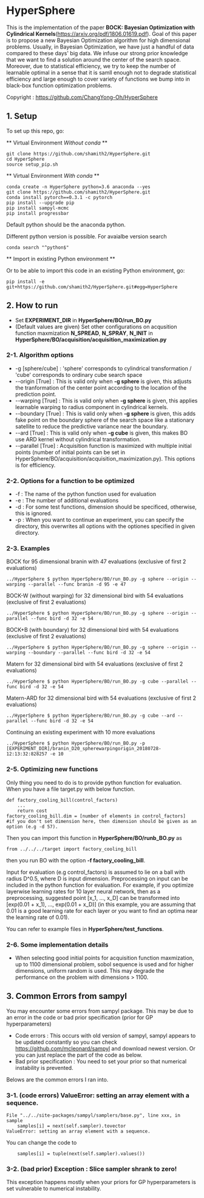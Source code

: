 # HyperSphere

This is the implementation of the paper **BOCK: Bayesian Optimization with Cylindrical Kernels**(https://arxiv.org/pdf/1806.01619.pdf).
Goal of this paper is to propose a new Bayesian Optimization algorithm for high dimensional problems. Usually, in Bayesian Optimization, we have just a handful of data compared to these days' big data. We infuse our strong prior knowledge that we want to find a solution around the center of the search space. Moreover, due to statistical efficiency, we try to keep the number of learnable optimal in a sense that it is samll enough not to degrade statistical efficiency and large enough to cover variety of functions we bump into in black-box function optimization problems.

Copyright : https://github.com/ChangYong-Oh/HyperSphere

## 1. Setup

To set up this repo, go:

** Virtual Environment _Without conda_ **

```
git clone https://github.com/shamith2/HyperSphere.git
cd HyperSphere
source setup_pip.sh
```

** Virtual Environment _With conda_ **

```
conda create -n HyperSphere python=3.6 anaconda --yes
git clone https://github.com/shamith2/HyperSphere.git
conda install pytorch==0.3.1 -c pytorch
pip install --upgrade pip
pip install sampyl-mcmc
pip install progressbar
```

Default python should be the anaconda python.

Different python version is possible. For avaialbe version search
```
conda search "^python$"
```

** Import in existing Python environment **


Or to be able to import this code in an existing Python environment, go:

```
pip install -e git+https://github.com/shamith2/HyperSphere.git#egg=HyperSphere
```

## 2. How to run
* Set **EXPERIMENT_DIR** in **HyperSphere/BO/run_BO.py**
* (Default values are given) Set other configurations on acqusition function maxmization **N_SPREAD**, **N_SPRAY**, **N_INIT** in **HyperSphere/BO/acquisition/acquisition_maximization.py**


### 2-1. Algorithm options
* -g [sphere/cube] : 'sphere' corresponds to cylindrical transformation / 'cube' corresponds to ordinary cube search space
* --origin [True] : This is valid only when __-g sphere__ is given, this adjusts the tranformation of the center point according to the location of the prediction point.
* --warping [True] : This is valid only when __-g sphere__ is given, this applies learnable warping to radius component in cylindrical kernels.
* --boundary [True] : This is valid only when __-g sphere__ is given, this adds fake point on the boundary sphere of the search space like a stationary satellite to reduce the predictive variance near the boundary.
* --ard [True] : This is valid only when __-g cube__ is given, this makes BO use ARD kernel without cylindrical transformation.
* --parallel [True] : Acquisition function is maximized with multiple initial points (number of initial points can be set in HyperSphere/BO/acquisition/acquisition_maximization.py). This options is for efficiency.

### 2-2. Options for a function to be optimized
* -f : The name of the python function used for evaluation
* -e : The number of additional evaluations
* -d : For some test functions, dimension should be specificed, otherwise, this is ignored.
* -p : When you want to continue an experiment, you can specify the directory, this overwrites all options with the optiones specified in given directory.

### 2-3. Examples
BOCK for 95 dimensional branin with 47 evaluations (exclusive of first 2 evaluations)
```
../HyperSphere $ python HyperSphere/BO/run_BO.py -g sphere --origin --warping --parallel --func branin -d 95 -e 47
```
BOCK-W (without warping) for 32 dimensional bird with 54 evaluations (exclusive of first 2 evaluations)
```
../HyperSphere $ python HyperSphere/BO/run_BO.py -g sphere --origin --parallel --func bird -d 32 -e 54
```
BOCK+B (with boundary) for 32 dimensional bird with 54 evaluations (exclusive of first 2 evaluations)
```
../HyperSphere $ python HyperSphere/BO/run_BO.py -g sphere --origin --warping --boundary --parallel --func bird -d 32 -e 54
```
Matern for 32 dimensional bird with 54 evaluations (exclusive of first 2 evaluations)
```
../HyperSphere $ python HyperSphere/BO/run_BO.py -g cube --parallel --func bird -d 32 -e 54
```
Matern-ARD for 32 dimensional bird with 54 evaluations (exclusive of first 2 evaluations)
```
../HyperSphere $ python HyperSphere/BO/run_BO.py -g cube --ard --parallel --func bird -d 32 -e 54
```
Continuing an existing experiment with 10 more evaluations
```
../HyperSphere $ python HyperSphere/BO/run_BO.py -p [EXPERIMENT_DIR]/branin_D20_spherewarpingorigin_20180728-12:13:32:828257 -e 10
```

### 2-5. Optimizing new functions
Only thing you need to do is to provide python function for evaluation.
When you have a file target.py with below function.
```
def factory_cooling_bill(control_factors)
	...
    return cost
factory_cooling_bill.dim = [number of elements in control_factors] 
#if you don't set dimension here, then dimension should be given as an option (e.g -d 57).
```
Then you can import this function in **HyperSphere/BO/runb_BO.py** as
```
from ../../../target import factory_cooling_bill
```
then you run BO with the option **-f factory_cooling_bill**.

Input for evaluation (e.g control_factors) is assumed to lie on a ball with radius D^0.5, where D is input dimension.
Preprocessing on input can be included in the python function for evaluation.
For example, if you optimize layerwise learning rates for 10 layer neural network, then as a preprocessing, suggested point [x_1, ..., x_D] can be transformed into [exp(0.01 + x_1), ..., exp(0.01 + x_D)] (in this example, you are assuming that 0.01 is a good learning rate for each layer or you want to find an optima near the learning rate of 0.01).

You can refer to example files in **HyperSphere/test_functions**.

### 2-6. Some implementation details
* When selecting good initial points for acquisition function maxmization, up to 1100 dimensional problem, sobol sequence is used and for higher dimensions, uniform random is used. This may degrade the performance on the problem with dimensions > 1100.


## 3. Common Errors from sampyl
You may encounter some errors from sampyl package.
This may be due to an error in the code or bad prior specification (prior for GP hyperparameters)
* Code errors : This occurs with old version of sampyl, sampyl appears to be updated constantly so you can check https://github.com/mcleonard/sampyl and download newest version. Or you can just replace the part of the code as below.
* Bad prior specification : You need to set your prior so that numerical instability is prevented.

Belows are the common errors I ran into.

### 3-1. (code errors) ValueError: setting an array element with a sequence.
```
File "../../site-packages/sampyl/samplers/base.py", line xxx, in sample
    samples[i] = next(self.sampler).tovector
ValueError: setting an array element with a sequence.
```
You can change the code to
```
    samples[i] = tuple(next(self.sampler).values())
```

### 3-2. (bad prior) Exception : Slice sampler shrank to zero!
This exception happens mostly when your priors for GP hyperparameters is set vulnerable to numerical instability.
